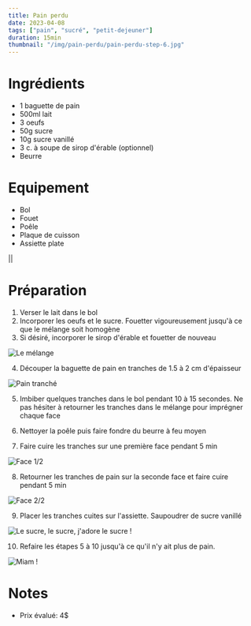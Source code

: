```yaml
---
title: Pain perdu
date: 2023-04-08
tags: ["pain", "sucré", "petit-dejeuner"]
duration: 15min
thumbnail: "/img/pain-perdu/pain-perdu-step-6.jpg"
---
```


# Ingrédients

+ 1 baguette de pain
+ 500ml lait
+ 3 oeufs
+ 50g sucre
+ 10g sucre vanillé
+ 3 c. à soupe de sirop d'érable (optionnel)
+ Beurre

# Equipement

+ Bol
+ Fouet
+ Poêle
+ Plaque de cuisson
+ Assiette plate

||

# Préparation

1. Verser le lait dans le bol
2. Incorporer les oeufs et le sucre. Fouetter vigoureusement jusqu'à ce que le mélange soit homogène
3. Si désiré, incorporer le sirop d'érable et fouetter de nouveau

![Le mélange](/img/pain-perdu/pain-perdu-step-1.jpg)

4. Découper la baguette de pain en tranches de 1.5 à 2 cm d'épaisseur

![Pain tranché](/img/pain-perdu/pain-perdu-step-2.jpg)

5. Imbiber quelques tranches dans le bol pendant 10 à 15 secondes. Ne pas hésiter à retourner les tranches 
dans le mélange pour imprégner chaque face

6. Nettoyer la poêle puis faire fondre du beurre à feu moyen 

7. Faire cuire les tranches sur une première face pendant 5 min

![Face 1/2](/img/pain-perdu/pain-perdu-step-3.jpg)

8. Retourner les tranches de pain sur la seconde face et faire cuire pendant 5 min

![Face 2/2](/img/pain-perdu/pain-perdu-step-4.jpg)

9. Placer les tranches cuites sur l'assiette. Saupoudrer de sucre vanillé

![Le sucre, le sucre, j'adore le sucre !](/img/pain-perdu/pain-perdu-step-5.jpg)

10. Refaire les étapes 5 à 10 jusqu'à ce qu'il n'y ait plus de pain.

![Miam !](/img/pain-perdu/pain-perdu-step-6.jpg)

# Notes

+ Prix évalué: 4$